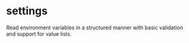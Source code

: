# settings
Read environment variables in a structured manner with basic validation and support for value lists.
